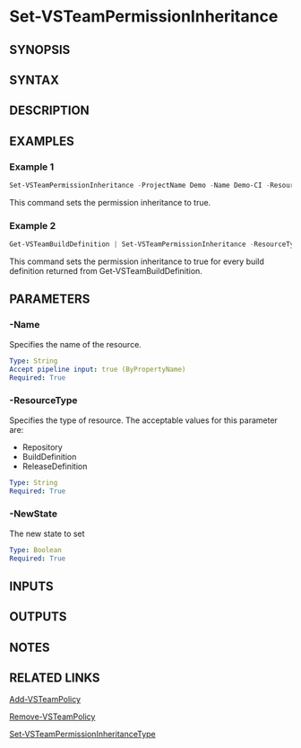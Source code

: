 <!-- #include "./common/header.md" -->

# Set-VSTeamPermissionInheritance

## SYNOPSIS

<!-- #include "./synopsis/Set-VSTeamPermissionInheritance.md" -->

## SYNTAX

## DESCRIPTION

<!-- #include "./synopsis/Set-VSTeamPermissionInheritance.md" -->

## EXAMPLES

### Example 1

```powershell
Set-VSTeamPermissionInheritance -ProjectName Demo -Name Demo-CI -ResourceType BuildDefinition -NewState $true -Force
```

This command sets the permission inheritance to true.

### Example 2

```powershell
Get-VSTeamBuildDefinition | Set-VSTeamPermissionInheritance -ResourceType BuildDefinition -NewState $true -Force
```

This command sets the permission inheritance to true for every build definition returned from Get-VSTeamBuildDefinition.

## PARAMETERS

<!-- #include "./params/projectName.md" -->

### -Name

Specifies the name of the resource.

```yaml
Type: String
Accept pipeline input: true (ByPropertyName)
Required: True
```

### -ResourceType

Specifies the type of resource. The acceptable values for this parameter are:

- Repository
- BuildDefinition
- ReleaseDefinition

```yaml
Type: String
Required: True
```

### -NewState

The new state to set

```yaml
Type: Boolean
Required: True
```

<!-- #include "./params/force.md" -->

## INPUTS

## OUTPUTS

## NOTES

<!-- #include "./common/prerequisites.md" -->

## RELATED LINKS

<!-- #include "./common/related.md" -->

[Add-VSTeamPolicy](Add-VSTeamPolicy.md)

[Remove-VSTeamPolicy](Remove-VSTeamPolicy.md)

[Set-VSTeamPermissionInheritanceType](Set-VSTeamPermissionInheritanceType.md)
